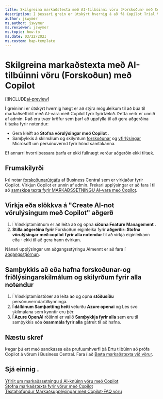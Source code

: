 ```yaml
---
title: Skilgreina markaðstexta með AI-tilbúinni vöru (Forskoðun) með Copilot
description: Í þessari grein er útskýrt hvernig á að fá Copilot Trial Version á Viðskiptamiðlægum og virkja Copilot á umhverfi
author: jswymer
ms.author: jswymer
ms.reviewer: jswymer
ms.topic: how-to
ms.date: 03/22/2023
ms.custom: bap-template
---
```


# Skilgreina markaðstexta með AI-tilbúinni vöru (Forskoðun) með Copilot

[!INCLUDE[ai-preview](includes/ai-preview.md)]

Í greininni er útskýrt hvernig hægt er að stýra möguleikum til að búa til markaðseftirlit með AI-vara með Copilot fyrir fyrirtækið. Þetta verk er unnið af admin. Það eru tvær kröfur sem þarf að uppfylla til að gera aðgerðina tiltæka fyrir notendur:

- Gera kleift að  **Stofna vörulýsingar með Copilot** .
- Samþykkis á skilmálum og skilyrðum  [forskoðunar](https://dynamics.microsoft.com/legaldocs/supp-dynamics365-preview/)  og  [yfirlýsingar](https://go.microsoft.com/fwlink/?LinkId=521839)  Microsoft um persónuvernd fyrir hönd samtakanna.

Ef annarri hvorri þessara þarfa er ekki fullnægt verður aðgerðin ekki tiltæk.

## Frumskilyrði

Þú notar  [forskoðunarútgáfu](ai-preview-getstarted.md)  af Business Central sem er virkjaður fyrir Copilot. Virkjun Copilot er unnin af admin. Frekari upplýsingar er að fara í til að  [samskipa texta fyrir MARKAÐSSETNINGU AI-vara með Copilot](enable-ai.md).

## Virkja eða slökkva á "Create AI-not vörulýsingum með Copilot" aðgerð

1. Í Viðskiptamiðnum er að leita að og opna  **síðuna Feature Management** .
2.  **Stilla aðgerðina fyrir**  Forskoðun eiginleika fyrir  **aðgerðir: Stofna vörulýsingar með copilot**  **fyrir alla notendur**  til að virkja eiginleikann eða  **·**  ekki til að gera hann óvirkan.

   Nánari upplýsingar um aðgangsstýringu Almennt er að fara í  [aðgangsstjórnun](/dynamics365/business-central/dev-itpro/administration/feature-management).

## Samþykkis að eða hafna forskoðunar-og friðlýsingarskilmálum og skilyrðum fyrir alla notendur

1. Í Viðskiptamiðstöðer að leita að og opna  **stöðusíðu**  persónuverndartilkynninga.
2.  **Í dálkinum Samþætting heiti**  velurðu  **Azure openai** og Les svo skilmálana sem kynntir eru þér.
3.  **Í Azure OpenAI**  röðinni er valið  **Samþykkja fyrir alla**  sem eru til samþykkis eða  **ósammála fyrir alla**  gátreit til að hafna.

## Næstu skref

Þegar þú ert með sandkassa eða prufuumhverfi þá Ertu tilbúinn að prófa Copilot á vörum í Business Central. Fara í að  [Bæta markaðstexta við vörur](item-marketing-text.md).  

## Sjá einnig .

[Yfirlit um markaðssetningu á AI-knúinn vöru með Copilot](ai-overview.md)  
[Stofna markaðstexta fyrir vörur með Copilot](item-marketing-text.md)  
[Textahöfundur Markaðsupplýsingar með Copilot-FAQ vöru](ai-faq.md)  